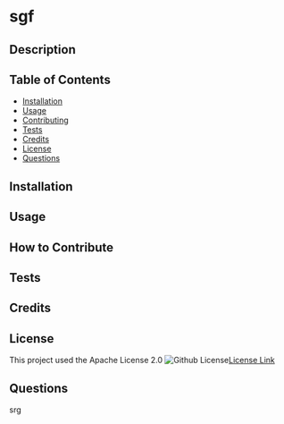 
# sgf

## Description
  


## Table of Contents

- [Installation](#installation)
- [Usage](#usage)
- [Contributing](#contributing)
- [Tests](#tests)
- [Credits](#credits)
- [License](#license)
- [Questions](#questions)

## Installation 



## Usage 



## How to Contribute



## Tests



## Credits 



## License

This project used the Apache License 2.0 
![Github License](https://img.shields.io/badge/License-Apache-blueviolet.svg)[License Link](https://opensource.org/licenses/Apache-2.0)

## Questions 

srg

